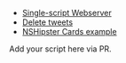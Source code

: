 * [Single-script Webserver](https://github.com/cak/server.swift/blob/master/server.swift)
* [Delete tweets](https://gist.github.com/mxcl/002c3514d50b73287c89268c45662394)
* [NSHipster Cards example](cards)

Add your script here via PR.
